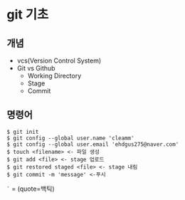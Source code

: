 # git 기초

## 개념
- vcs(Version Control System)
- Git vs Github
  - Working Directory
  - Stage
  - Commit

## 명령어
```
$ git init
$ git config --global user.name 'cleamm'
$ git config --global user.email 'ehdgus275@naver.com'
$ touch <filename> <- 파일 생성
$ git add <file> <- stage 업로드
$ git restored staged <file> <- stage 내림
$ git commit -m 'message' <-푸시
```

`` ` `` = (quote=백틱)